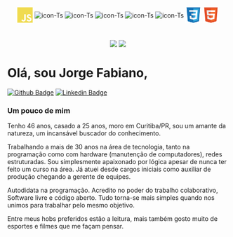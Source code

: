 <div style="display: inline_block;" align="center">
  <img align="center" alt="icon-Js" height="36" width="36" src="https://raw.githubusercontent.com/devicons/devicon/master/icons/javascript/javascript-plain.svg">
  <img align="center" alt="icon-Ts" height="36" width="36" src="https://cdn.jsdelivr.net/gh/devicons/devicon/icons/php/php-original.svg">
  <img align="center" alt="icon-Ts" height="36" width="36" src="https://cdn.jsdelivr.net/gh/devicons/devicon/icons/laravel/laravel-plain.svg">
  <img align="center" alt="icon-Ts" height="36" width="36" src="https://cdn.jsdelivr.net/gh/devicons/devicon/icons/nodejs/nodejs-original.svg">
  <img align="center" alt="icon-Ts" height="36" width="36" src="https://cdn.jsdelivr.net/gh/devicons/devicon/icons/mysql/mysql-original.svg">
  <img align="center" alt="icon-Ts" height="36" width="36" src="https://cdn.jsdelivr.net/gh/devicons/devicon/icons/postgresql/postgresql-original.svg">
  <img align="center" alt="icon-CSS" height="36" width="36" src="https://raw.githubusercontent.com/devicons/devicon/master/icons/css3/css3-original.svg">
  <img align="center" alt="icon-HTML" height="36" width="36" src="https://raw.githubusercontent.com/devicons/devicon/master/icons/html5/html5-original.svg">
</div>

#

<div style="display: inline_block" align="center">
  <img height="150em" src="https://github-readme-stats-eight-theta.vercel.app/api?username=jorgekania&show_icons=true&theme=dracula&include_all_commits=true&count_private=true"/>
  <img height="150em" src="https://github-readme-stats.vercel.app/api/top-langs/?username=jorgekania&layout=compact&langs_count=8&theme=dracula"/>
</div>

# Olá, sou Jorge Fabiano,

[![Github Badge](https://img.shields.io/badge/-Github-000?style=flat-square&logo=Github&logoColor=white&link=https://github.com/jorgekania)](https://github.com/jorgekania)
[![Linkedin Badge](https://img.shields.io/badge/-LinkedIn-blue?style=flat-square&logo=Linkedin&logoColor=white&link=https://www.linkedin.com/in/jorgekania/)](https://www.linkedin.com/in/jorgekania/)

### Um pouco de mim
Tenho 46 anos, casado a 25 anos, moro em Curitiba/PR, sou um amante da natureza, um incansável buscador do conhecimento.

Trabalhando a mais de 30 anos na área de tecnologia, tanto na programação como com hardware (manutenção de computadores), redes estruturadas. Sou simplesmente apaixonado por lógica apesar de nunca ter feito um curso na área. Já atuei desde cargos iniciais como auxiliar de produção chegando a gerente de equipes.

Autodidata na programação. Acredito no poder do trabalho colaborativo, Software livre e código aberto. Tudo torna-se mais simples quando nos unimos para trabalhar pelo mesmo objetivo.

Entre meus hobs preferidos estão a leitura, mais também gosto muito de esportes e filmes que me façam pensar.
